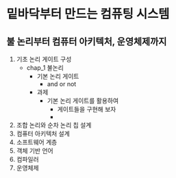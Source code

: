 # 밑바닥부터 만드는 컴퓨팅 시스템
## 불 논리부터 컴퓨터 아키텍처, 운영체제까지

1. 기초 논리 게이트 구성
    - chap_1 불논리
      - 기본 논리 게이트
        - and or not
      - 과제
        - 기본 논리 게이트를 활용하여
          - 게이트들을 구현해 보자
          - 
2. 조합 논리와 순차 논리 칩 설계
3. 컴퓨터 아키텍처 설계
4. 소프트웨어 계층
5. 객체 기반 언어
6. 컴파일러
7. 운영체제
